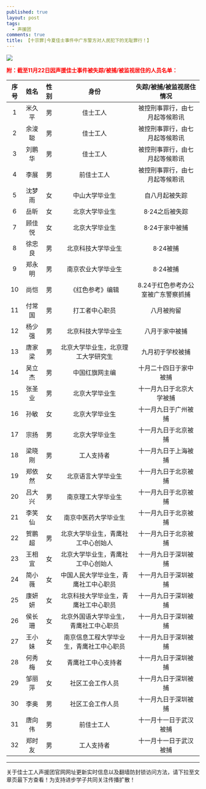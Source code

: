 ```yaml
---
published: true
layout: post
tags:
  - 声援团
comments: true
title: 【十宗罪|今夏佳士事件中广东警方对人民犯下的无耻罪行！】
---
```


![](https://i.loli.net/2018/11/23/5bf7ce7228cc6.png)

<span style="color: #ff0000;"><strong>附：截至11月22日因声援佳士事件被失踪/被捕/被监视居住的人员名单：</strong></span>

序号|姓名|性别|身份|失踪/被捕/被监视居住情况
:--:|:--:|:--:|:--:|:--:
1|米久平|男|佳士工人|被控刑事罪行，由七月起等候聆讯
2|余浚聪|男|佳士工人|被控刑事罪行，由七月起等候聆讯
3|刘鹏华|男|佳士工人|被控刑事罪行，由七月起等候聆讯
4|李展|男|前佳士工人|被控刑事罪行，由七月起等候聆讯
5|沈梦雨|女|中山大学毕业生|自八月起被失踪
6|岳昕|女|北京大学毕业生|8·24之后被失踪
7|顾佳悦|女|北京大学毕业生|8·24于家中被捕
8|徐忠良|男|北京科技大学毕业生|8·24被捕
9|郑永明|男|南京农业大学毕业生|8·24被捕
10|尚恺|男|《红色参考》编辑|8.24于红色参考办公室被广东警察抓捕
11|付常国|男|打工者中心职员|八月被拘留
12|杨少强|男|北京科技大学毕业生|八月于家中被捕
13|唐家梁|男|北京大学毕业生，北京理工大学研究生|九月初于学校被捕
14|吴立杰|男|中国红旗网主编|十月二十四日于家中被捕
15|张圣业|男|北京大学毕业生|十一月九日于北京大学被捕
16|孙敏|女|北京大学毕业生|十一月九日于广州被捕
17|宗扬|男|北京大学毕业生|十一月九日于北京被捕
18|梁晓刚|男|工人支持者|十一月九日于上海被捕
19|郑依然|女|北京语言大学毕业生|十一月九日于北京被捕
20|吕大兴|男|南京理工大学毕业生|十一月九日于北京被捕
21|李笑仙|女|南京中医药大学毕业生|十一月九日于北京被捕
22|贺鹏超|男|北京大学毕业生，青鹰社工中心创始人|十一月九日于北京被捕
23|王相宜|女|北京大学毕业生，青鹰社工中心创始人|十一月九日于深圳被捕
24|简小薇|女|中国人民大学毕业生，青鹰社工中心职员|十一月九日于深圳被捕
25|康妍妍|女|北京科技大学毕业生，青鹰社工中心职员|十一月九日于深圳被捕
26|侯长珊|女|北京外国语大学毕业生，青鹰社工中心职员|十一月九日于深圳被捕
27|王小妹|女|南京信息工程大学毕业生，青鹰社工中心职员|十一月九日于深圳被捕
28|何秀梅|女|青鹰社工中心支持者|十一月九日于深圳被捕
29|邹丽萍|女|社区工会工作人员|十一月九日于深圳被捕
30|李奥|男|社区工会工作人员|十一月九日于深圳被捕
31|唐向伟|男|前佳士工人|十一月十一日于武汉被捕
32|郑时友|男|工人支持者|十一月十一日于武汉被捕

---
关于佳士工人声援团官网网址更新实时信息以及翻墙防封锁访问方法，请下拉至文章页最下方查看！为支持进步学子共同关注传播扩散！
